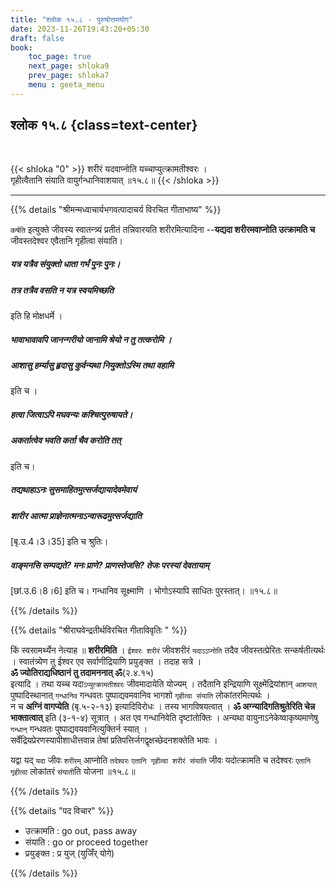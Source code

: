 ```yaml
---
title: "श्लोक १५.८ - पुरुषोत्तमयोग"
date: 2023-11-26T19:43:20+05:30
draft: false
book:
    toc_page: true
    next_page: shloka9
    prev_page: shloka7
    menu : geeta_menu
---
```


## श्लोक १५.८ {class=text-center}

<br/>

{{< shloka  "0"  >}}
शरीरं यदवाप्नोति यच्चाप्युत्क्रामतीश्वरः ।   
गृहीत्वैतानि संयाति वायुर्गन्धानिवाशयात् ॥१५.८॥
{{< /shloka >}}

---

{{% details "श्रीमन्मध्वाचार्यभगवत्पादाचर्य विरचित  गीताभाष्य" %}}

`कर्षति` इत्युक्ते जीवस्य स्वातन्त्र्यं प्रतीतं 
तन्निवारयति शरीरमित्यादिना --**यद्यदा शरीरमवाप्नोति उत्क्रामति च** 
जीवस्तदेश्वर एवैतानि गृहीत्वा संयाति।
##### यत्र यत्रैव संयुक्तो धाता गर्भं पुनः पुनः।
##### तत्र तत्रैव वसति न यत्र स्वयमिच्छति 
इति हि मोक्षधर्मे । 
##### भावाभावावपि जानन्गरीयो जानामि श्रेयो न तु तत्करोमि । 
##### आशासु हर्म्यासु हृदासु कुर्वन्यथा नियुक्तोऽस्मि तथा वहामि 
इति च । 
##### हत्वा जित्वाऽपि मघवन्यः कश्चित्पुरुषायते। 
##### अकर्तात्वेव भवति कर्ता चैव करोति तत् 
इति च। 
##### तद्यथाहाऽनः सुसमाहितमुत्सर्जद्यायादेवमेवायं 
##### शारीर आत्मा प्राज्ञेनात्मनाऽन्वारूढमुत्सर्जद्याति 
[बृ.उ.4।3।35] इति च श्रुतिः। 
#####  वाङ्मनसि सम्पद्यते? मनः प्राणे? प्राणस्तेजसि? तेजः परस्यां देवतायाम् 
[छां.उ.6।8।6] इति च। 
गन्धानिव सूक्ष्माणि । भोगोऽस्यापि साधितः पुरस्तात्।  ॥१५.८॥

{{% /details %}}


{{% details "श्रीराघवेन्द्रतीर्थविरचित गीताविवृतिः " %}}

किं स्वसामर्थ्येन नेत्याह ॥ **शरीरमिति** । 
`ईश्वरः शरीरं` जीवशरीरं `यदाऽऽप्नोति` तदैव 
जीवस्तत्प्रेरितः सन्कर्षतीत्यर्थः । स्वातंत्र्येण तु 
ईश्वर एव सर्वाणींद्रियाणि प्रयुङ्क्त । तदाह सत्रे ।  
**ॐ ज्योतिराद्यधिष्ठानं तु  तदामननात्‌ ॐ**(२.४.१५)  
इत्यादि । तथा यच्च यदा`ऽप्युत्क्रामतीश्वरः` 
जीवमादायेति योज्यम् । तदैतानि इन्द्रियाणि 
सूक्ष्मेंद्रियांशान्‌ `आशयात्` पुष्पादिस्थानात्‌
`गन्धानिव` गन्धवतः पुष्पाद्यवमवानिव भागशो 
`गृहीत्वा संयाति` लोकांतरमित्यर्थः ।   
न च **अग्निं वागप्येति** (बृ.५-२-१३) 
इत्यादिविरोधः । तस्य भागविषयत्वात् । 
**ॐ अग्न्यादिगतिश्रुतेरिति चेन्न भाक्तात्वात्** 
इति (३-१-४) सूत्रात्‌ । अत एव गन्धानिवेति दृष्टांतोक्तिः ।
अन्यथा वायुनाऽनेकेष्वाकृष्यमाणेषु `गन्धान्‌` गन्धवतः 
पुष्पाद्यवयवानित्युक्तिर्न स्यात्‌ ।  
सर्वेंद्रियप्रेरणस्यापीशाधीत्तवान्न तेषां 
प्रतिपत्तिर्जगद्वृक्षच्छेदनशक्तेति भावः ।   

यद्वा यद् `यदा` जीवः `शरीरम्` आप्नोति `तदेश्वरः` 
`एतानि गृहीत्वा शरीरं संयाति` जीवः 
यदोत्क्रामति च तदेश्वरः 
`एतानि गृहीत्वा` लोकांतरं `संयाती`ति योजना ॥१५.८॥

{{% /details %}}



{{% details "पद विचार" %}}

- उत्क्रामति  : go out, pass away
- संयाति : go or proceed together
- प्रयुङ्क्त : प्र युज् (युजिँर् योगे) 

{{% /details %}}
